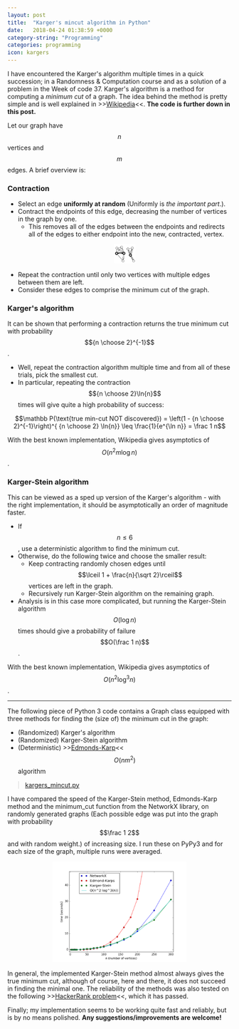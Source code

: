 ```yaml
---
layout: post
title:  "Karger's mincut algorithm in Python"
date:   2018-04-24 01:38:59 +0000
category-string: "Programming"
categories: programming
icon: kargers
---
```


I have encountered the Karger's algorithm multiple times in a quick succession; in a Randomness & Computation course and as a solution of a problem in the Week of code 37. Karger's algorithm is a method for computing a _minimum cut_ of a graph. The idea behind the method is pretty simple and is well explained in >>[Wikipedia](https://en.wikipedia.org/wiki/Karger%27s_algorithm)<<. __The code is further down in this post.__

Let our graph have $$n$$ vertices and $$m$$ edges. A brief overview is:


### Contraction
- Select an edge __uniformly at random__ (Uniformly is _the important part_.).
- Contract the endpoints of this edge, decreasing the number of vertices in the graph by one.
  - This removes all of the edges between the endpoints and redirects all of the edges to either endpoint into the new, contracted, vertex.
  <p align="center"> <img src="/assets/image/karger_contraction.png" width="10%"/> </p>
- Repeat the contraction until only two vertices with multiple edges between them are left.
- Consider these edges to comprise the minimum cut of the graph.

### Karger's algorithm

It can be shown that performing a contraction returns the true minimum cut with probability $${n \choose 2}^{-1}$$.
- Well, repeat the contraction algorithm multiple time and from all of these trials, pick the smallest cut.
- In particular, repeating the contraction $${n \choose 2}\ln{n}$$ times will give quite a high probability of success:

$$\mathbb P(\text{true min-cut NOT discovered}) = \left(1 - {n \choose 2}^{-1}\right)^{ {n \choose 2} \ln{n}} \leq \frac{1}{e^{\ln n}} = \frac 1 n$$

With the best known implementation, Wikipedia gives asymptotics of $$O(n^2 m \log n)$$.

### Karger-Stein algorithm
This can be viewed as a sped up version of the Karger's algorithm - with the right implementation, it should be asymptotically an order of magnitude faster.
- If $$n \leq 6$$, use a deterministic algorithm to find the minimum cut.
- Otherwise, do the following twice and choose the smaller result:
  - Keep contracting randomly chosen edges until $$\lceil 1 + \frac{n}{\sqrt 2}\rceil$$ vertices are left in the graph.
  - Recursively run Karger-Stein algorithm on the remaining graph.
- Analysis is in this case more complicated, but running the Karger-Stein algorithm $$O(\log n)$$ times should give a probability of failure $$O(\frac 1 n)$$.

With the best known implementation, Wikipedia gives asymptotics of $$O(n^2 \log^3 n)$$.

___


The following piece of Python 3 code contains a Graph class equipped with three methods for finding the (size of) the minimum cut in the graph:
- (Randomized) Karger's algorithm
- (Randomized) Karger-Stein algorithm
- (Deterministic) >>[Edmonds-Karp](https://en.wikipedia.org/wiki/Edmonds–Karp_algorithm)<< $$O(nm^2)$$ algorithm

> [kargers_mincut.py](/assets/code/kargers_mincut.py)



I have compared the speed of the Karger-Stein method, Edmonds-Karp method and the minimum_cut function from the NetworkX library, on randomly generated graphs (Each possible edge was put into the graph with probability $$\frac 1 2$$ and with random weight.) of increasing size. I run these on PyPy3 and for each size of the graph, multiple runs were averaged.

<p align="center">
  <img src="/assets/image/karger_figure.png" width="60%"/>
</p>

In general, the implemented Karger-Stein method almost always gives the true minimum cut, although of course, here and there, it does not succeed in finding the minimal one. The reliability of the methods was also tested on the following >>[HackerRank problem](https://www.hackerrank.com/contests/w37/challenges/two-efficient-teams)<<, which it has passed.


Finally; my implementation seems to be working quite fast and reliably, but is by no means polished. __Any suggestions/improvements are welcome!__
